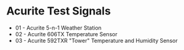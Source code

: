 Acurite Test Signals
====================

- 01 - Acurite 5-n-1 Weather Station
- 02 - Acurite 606TX Temperature Sensor
- 03 - Acurite 592TXR "Tower" Temperature and Humidity Sensor

